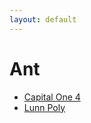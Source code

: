 ```yaml
---
layout: default
---
```

# Ant
* [Capital One 4](/assignments/Capital%20One%204.html)
* [Lunn Poly](/assignments/Lunn%20Poly.html)
